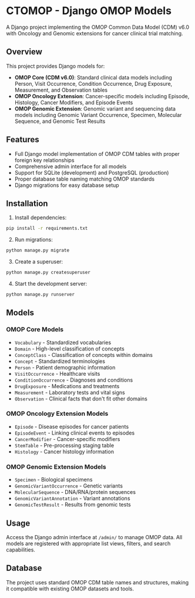# CTOMOP - Django OMOP Models

A Django project implementing the OMOP Common Data Model (CDM) v6.0 with Oncology and Genomic extensions for cancer clinical trial matching.

## Overview

This project provides Django models for:
- **OMOP Core (CDM v6.0)**: Standard clinical data models including Person, Visit Occurrence, Condition Occurrence, Drug Exposure, Measurement, and Observation tables
- **OMOP Oncology Extension**: Cancer-specific models including Episode, Histology, Cancer Modifiers, and Episode Events
- **OMOP Genomic Extension**: Genomic variant and sequencing data models including Genomic Variant Occurrence, Specimen, Molecular Sequence, and Genomic Test Results

## Features

- Full Django model implementation of OMOP CDM tables with proper foreign key relationships
- Comprehensive admin interface for all models
- Support for SQLite (development) and PostgreSQL (production)
- Proper database table naming matching OMOP standards
- Django migrations for easy database setup

## Installation

1. Install dependencies:
```bash
pip install -r requirements.txt
```

2. Run migrations:
```bash
python manage.py migrate
```

3. Create a superuser:
```bash
python manage.py createsuperuser
```

4. Start the development server:
```bash
python manage.py runserver
```

## Models

### OMOP Core Models
- `Vocabulary` - Standardized vocabularies
- `Domain` - High-level classification of concepts  
- `ConceptClass` - Classification of concepts within domains
- `Concept` - Standardized terminologies
- `Person` - Patient demographic information
- `VisitOccurrence` - Healthcare visits
- `ConditionOccurrence` - Diagnoses and conditions
- `DrugExposure` - Medications and treatments
- `Measurement` - Laboratory tests and vital signs
- `Observation` - Clinical facts that don't fit other domains

### OMOP Oncology Extension Models
- `Episode` - Disease episodes for cancer patients
- `EpisodeEvent` - Linking clinical events to episodes
- `CancerModifier` - Cancer-specific modifiers
- `StemTable` - Pre-processing staging table
- `Histology` - Cancer histology information

### OMOP Genomic Extension Models
- `Specimen` - Biological specimens
- `GenomicVariantOccurrence` - Genetic variants
- `MolecularSequence` - DNA/RNA/protein sequences
- `GenomicVariantAnnotation` - Variant annotations
- `GenomicTestResult` - Results from genomic tests

## Usage

Access the Django admin interface at `/admin/` to manage OMOP data. All models are registered with appropriate list views, filters, and search capabilities.

## Database

The project uses standard OMOP CDM table names and structures, making it compatible with existing OMOP datasets and tools.
